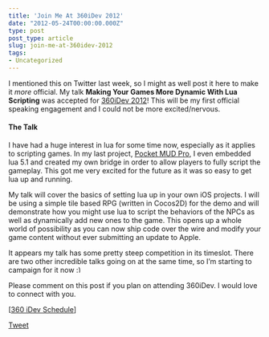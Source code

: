 ```yaml
---
title: 'Join Me At 360iDev 2012'
date: "2012-05-24T00:00:00.000Z"
type: post 
post_type: article
slug: join-me-at-360idev-2012
tags: 
- Uncategorized
---
```

I mentioned this on Twitter last week, so I might as well post it here to make it *more* official. My talk **Making Your Games More Dynamic With Lua Scripting** was accepted for [360iDev 2012][1]! This will be my first official speaking engagement and I could not be more excited/nervous.

#### The Talk

I have had a huge interest in lua for some time now, especially as it applies to scripting games. In my last project, [Pocket MUD Pro][2], I even embedded lua 5.1 and created my own bridge in order to allow players to fully script the gameplay. This got me very excited for the future as it was so easy to get lua up and running.

My talk will cover the basics of setting lua up in your own iOS projects. I will be using a simple tile based RPG (written in Cocos2D) for the demo and will demonstrate how you might use lua to script the behaviors of the NPCs as well as dynamically add new ones to the game. This opens up a whole world of possibility as you can now ship code over the wire and modify your game content without ever submitting an update to Apple.

It appears my talk has some pretty steep competition in its timeslot. There are two other incredible talks going on at the same time, so I&#8217;m starting to campaign for it now <img src="http://brandontreb.com/wp-includes/images/smilies/simple-smile.png" alt=":)" class="wp-smiley" style="height: 1em; max-height: 1em;" />

Please comment on this post if you plan on attending 360iDev. I would love to connect with you.

[[360 iDev Schedule][3]]

<div style="">
  <a href="http://twitter.com/share" class="twitter-share-button" data-count="horizontal" data-text="Join Me At 360iDev 2012" data-url="http://brandontreb.com/join-me-at-360idev-2012"  data-via="brandontreb" data-related="brandontreb:">Tweet</a>
</div>

 [1]: http://360idev.com/
 [2]: http://itunes.apple.com/us/app/pocket-mud-pro/id511678455?mt=8
 [3]: http://360idev.com/schedule
